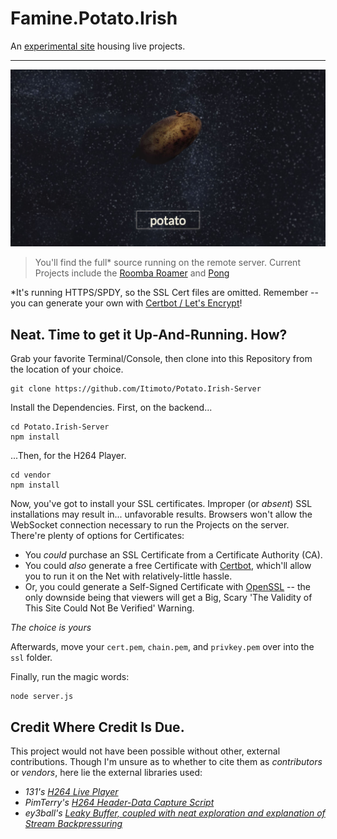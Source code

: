 # Famine.Potato.Irish
An [experimental site](https://famine.potato.irish) housing live projects.

___

<a href="https://famine.potato.irish" target="_blank">
  <img src="https://raw.githubusercontent.com/Itimoto/Potato.Irish-Server/master/public/images/jpg/potato-landing.jpg" 
  alt="Famine.Potato.Irish's Landing Page" />
</a>

> You'll find the full* source running on the remote server.
> Current Projects include the [Roomba Roamer](https://famine.potato.irish/rr) and [Pong](https://famine.potato.irish/pong)

*It's running HTTPS/SPDY, so the SSL Cert files are omitted. Remember -- you can generate your own with [Certbot / Let's Encrypt](https://certbot.eff.org/)!

## Neat. Time to get it Up-And-Running. How?
Grab your favorite Terminal/Console, then
clone into this Repository from the location of your choice.
```
git clone https://github.com/Itimoto/Potato.Irish-Server
```
Install the Dependencies. First, on the backend...
```
cd Potato.Irish-Server
npm install
```
...Then, for the H264 Player.
```
cd vendor
npm install
```
Now, you've got to install your SSL certificates. Improper (or *absent*) SSL installations may result in... unfavorable results. Browsers won't allow the WebSocket connection necessary to run the Projects on the server.
There're plenty of options for Certificates: 

- You *could* purchase an SSL Certificate from a Certificate Authority (CA). 
- You could *also* generate a free Certificate with [Certbot](https://certbot.eff.org), which'll allow you to run it on the Net with relatively-little hassle. 
- Or, you could generate a Self-Signed Certificate with [OpenSSL](https://helpcenter.gsx.com/hc/en-us/articles/115015960428-How-to-Generate-a-Self-Signed-Certificate-and-Private-Key-using-OpenSSL) -- the only downside being that viewers will get a Big, Scary 'The Validity of This Site Could Not Be Verified' Warning.

*The choice is yours*

Afterwards, move your `cert.pem`, `chain.pem`, and `privkey.pem` over into the `ssl` folder.

Finally, run the magic words:
```
node server.js
```


## Credit Where Credit Is Due.
This project would not have been possible without other, external contributions. Though I'm unsure as to whether to cite them as *contributors* or *vendors*, here lie the external libraries used:

- *131's [H264 Live Player](https://github.com/131/h264-live-player)*
- *PimTerry's [H264 Header-Data Capture Script](https://github.com/pimterry/raspivid-stream/blob/master/index.js)*
- *ey3ball's [Leaky Buffer, coupled with neat exploration and explanation of Stream Backpressuring](http://ey3ball.github.io/)*
